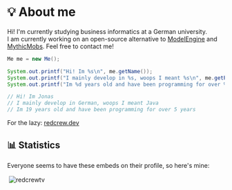 # 💡 About me


Hi! I'm currently studying business informatics at a German university.<br>
I am currently working on an open-source alternative to [ModelEngine](https://mythiccraft.io/index.php?resources/model-engine%E2%80%94ultimate-entity-model-manager-1-19-4-1-21-4.1213/) and [MythicMobs](https://mythiccraft.io/index.php?resources/mythicmobs.1/). Feel free to contact me!

```java
Me me = new Me();

System.out.printf("Hi! Im %s\n", me.getName());
System.out.printf("I mainly develop in %s, woops I meant %s\n", me.getPreferredLanguage(), me.getPreferredCodingLanguage());
System.out.printf("Im %d years old and have been programming for over %d years", me.getAge(), me.getDevelopingYears());

// Hi! Im Jonas
// I mainly develop in German, woops I meant Java
// Im 19 years old and have been programming for over 5 years

```

For the lazy: [redcrew.dev](https://redcrew.dev/)

## 📊 Statistics
Everyone seems to have these embeds on their profile, so here's mine:
<p>&nbsp;<img align="center" src="https://github-readme-stats.vercel.app/api?username=redcrewtv&show_icons=true&theme=onedark&hide_border=true&cache_seconds=0&locale=en&hide_rank=true" alt="redcrewtv" /></p>

[mauritswilke.com]: https://www.mauritswilke.com
[hex]: #FFFFFF
